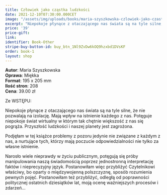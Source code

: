 ```yaml
---
title: Człowiek jako cząstka ludzkości
date: 2021-12-10T07:30:00.000CET
image: "/assets/img/uploads/books/maria-szyszkowska-czlowiek-jako-czastka-ludzkosci-fundacja-nowe-teraz-sklep-charytatywny.jpg"
excerpt: "Niepokoje płynące z otaczającego nas świata są na tyle silne, że nie pozwalają na izolację. Mają wpływ na istnienie każdego z nas."
price: '39' 
price-gift: 
link: 
identifier: Book-Other
stripe-buy-button-id: buy_btn_1Nl9ZvDw6kOQ9hzxbd1DVsKF
order: book-1
layout: shop
---
```

 
**Autor**: Maria Szyszkowska      
**Oprawa**: Miękka      
**Format**: 195 x 205 mm  
**Ilość stron**: 208     
**Cena**: 39.00 zł

Ze WSTĘPU:

Niepokoje płynące z otaczającego nas świata są na tyle silne, że nie pozwalają na izolację. Mają wpływ na istnienie każdego z nas. Potęguje niepokoje świat wirtualny w którym tak chętnie większość z nas się pogrąża. Przyszłość ludzkości i naszej planety jest zagrożona.

Podjęłam w tej książce problemy z pozoru jedynie nie związane z każdym z nas, a nurtujące tych, którzy mają poczucie odpowiedzialności nie tylko za własne istnienie.

Narosło wiele nieprawdy w życiu publicznym, potęgują się próby manipulowania naszą świadomością poprzez jednostronną interpretację faktów i nieprecyzyjny język. Postanowiłam więc przy­bliżyć Czytelnikowi właściwy, bo oparty o międzywojenną polszczyznę, sposób rozumienia pewnych pojęć. Postanowiłam też przybliżyć, odległą od poprawności politycznej ostatnich dziesiątków lat, moją ocenę ważniejszych procesów i zdarzeń...